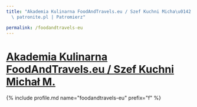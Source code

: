 ```yaml
---
title: "Akademia Kulinarna FoodAndTravels.eu / Szef Kuchni Micha\u0142 M. | Statystyki\
  \ patronite.pl | Patromierz"

permalink: /foodandtravels-eu
---
```


# [Akademia Kulinarna FoodAndTravels.eu / Szef Kuchni Michał M.](https://patronite.pl/foodandtravels-eu)

{% include profile.md name="foodandtravels-eu" prefix="f" %}
